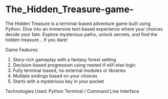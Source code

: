 # The_Hidden_Treasure-game-
The Hidden Treasure is a terminal-based adventure game built using Python. Dive into an immersive text-based experience where your choices decide your fate. Explore mysterious paths, unlock secrets, and find the hidden treasure... if you dare!

Game Features:
1. Story-rich gameplay with a fantasy forest setting
2. Decision-based progression using nested if-elif-else logic
3. Fully terminal-based, no external modules or libraries
4. Multiple endings based on your choices
5. Starts with a mysterious key in your pocket

Technologies Used:
Python
Terminal / Command Line Interface
